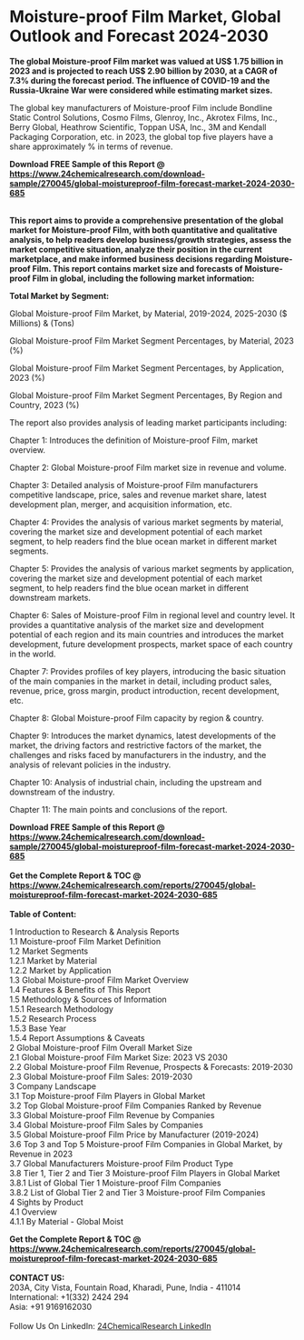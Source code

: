 <h1>Moisture-proof Film Market, Global Outlook and Forecast 2024-2030</h1><p><strong>The global Moisture-proof Film market was valued at US$ 1.75 billion in 2023 and is projected to reach US$ 2.90 billion by 2030, at a CAGR of 7.3% during the forecast period. The influence of COVID-19 and the Russia-Ukraine War were considered while estimating market sizes.</strong></p><p>
</p><p>The global key manufacturers of Moisture-proof Film include Bondline Static Control Solutions, Cosmo Films, Glenroy, Inc., Akrotex Films, Inc., Berry Global, Heathrow Scientific, Toppan USA, Inc., 3M and Kendall Packaging Corporation, etc. in 2023, the global top five players have a share approximately % in terms of revenue.</p><div><b>Download FREE Sample of this Report @ 
            <a href="https://www.24chemicalresearch.com/download-sample/270045/global-moistureproof-film-forecast-market-2024-2030-685">
            https://www.24chemicalresearch.com/download-sample/270045/global-moistureproof-film-forecast-market-2024-2030-685</a></b></div><br><p>
<strong>This report aims to provide a comprehensive presentation of the global market for Moisture-proof Film, with both quantitative and qualitative analysis, to help readers develop business/growth strategies, assess the market competitive situation, analyze their position in the current marketplace, and make informed business decisions regarding Moisture-proof Film. This report contains market size and forecasts of Moisture-proof Film in global, including the following market information:</strong></p><p>
</p><p>
<strong>Total Market by Segment:</strong></p><p>
Global Moisture-proof Film Market, by Material, 2019-2024, 2025-2030 ($ Millions) &amp; (Tons)</p><p>
Global Moisture-proof Film Market Segment Percentages, by Material, 2023 (%)</p><p>
</p><p>
Global Moisture-proof Film Market Segment Percentages, by Application, 2023 (%)</p><p>
</p><p>
Global Moisture-proof Film Market Segment Percentages, By Region and Country, 2023 (%)</p><p>
</p><p>
The report also provides analysis of leading market participants including:</p><p>
</p><p>
</p><p>
Chapter 1: Introduces the definition of Moisture-proof Film, market overview.</p><p>
Chapter 2: Global Moisture-proof Film market size in revenue and volume.</p><p>
Chapter 3: Detailed analysis of Moisture-proof Film manufacturers competitive landscape, price, sales and revenue market share, latest development plan, merger, and acquisition information, etc.</p><p>
Chapter 4: Provides the analysis of various market segments by material, covering the market size and development potential of each market segment, to help readers find the blue ocean market in different market segments.</p><p>
Chapter 5: Provides the analysis of various market segments by application, covering the market size and development potential of each market segment, to help readers find the blue ocean market in different downstream markets.</p><p>
Chapter 6: Sales of Moisture-proof Film in regional level and country level. It provides a quantitative analysis of the market size and development potential of each region and its main countries and introduces the market development, future development prospects, market space of each country in the world.</p><p>
Chapter 7: Provides profiles of key players, introducing the basic situation of the main companies in the market in detail, including product sales, revenue, price, gross margin, product introduction, recent development, etc.</p><p>
Chapter 8: Global Moisture-proof Film capacity by region &amp; country.</p><p>
Chapter 9: Introduces the market dynamics, latest developments of the market, the driving factors and restrictive factors of the market, the challenges and risks faced by manufacturers in the industry, and the analysis of relevant policies in the industry.</p><p>
Chapter 10: Analysis of industrial chain, including the upstream and downstream of the industry.</p><p>
Chapter 11: The main points and conclusions of the report.</p><div><b>Download FREE Sample of this Report @ 
            <a href="https://www.24chemicalresearch.com/download-sample/270045/global-moistureproof-film-forecast-market-2024-2030-685">
            https://www.24chemicalresearch.com/download-sample/270045/global-moistureproof-film-forecast-market-2024-2030-685</a></b></div><br><div><b>Get the Complete Report & TOC @ 
            <a href="https://www.24chemicalresearch.com/reports/270045/global-moistureproof-film-forecast-market-2024-2030-685">
            https://www.24chemicalresearch.com/reports/270045/global-moistureproof-film-forecast-market-2024-2030-685</a></b></div><br>
            <b>Table of Content:</b><p>1 Introduction to Research & Analysis Reports<br />
    1.1 Moisture-proof Film Market Definition<br />
    1.2 Market Segments<br />
        1.2.1 Market by Material<br />
        1.2.2 Market by Application<br />
    1.3 Global Moisture-proof Film Market Overview<br />
    1.4 Features & Benefits of This Report<br />
    1.5 Methodology & Sources of Information<br />
        1.5.1 Research Methodology<br />
        1.5.2 Research Process<br />
        1.5.3 Base Year<br />
        1.5.4 Report Assumptions & Caveats<br />
2 Global Moisture-proof Film Overall Market Size<br />
    2.1 Global Moisture-proof Film Market Size: 2023 VS 2030<br />
    2.2 Global Moisture-proof Film Revenue, Prospects & Forecasts: 2019-2030<br />
    2.3 Global Moisture-proof Film Sales: 2019-2030<br />
3 Company Landscape<br />
    3.1 Top Moisture-proof Film Players in Global Market<br />
    3.2 Top Global Moisture-proof Film Companies Ranked by Revenue<br />
    3.3 Global Moisture-proof Film Revenue by Companies<br />
    3.4 Global Moisture-proof Film Sales by Companies<br />
    3.5 Global Moisture-proof Film Price by Manufacturer (2019-2024)<br />
    3.6 Top 3 and Top 5 Moisture-proof Film Companies in Global Market, by Revenue in 2023<br />
    3.7 Global Manufacturers Moisture-proof Film Product Type<br />
    3.8 Tier 1, Tier 2 and Tier 3 Moisture-proof Film Players in Global Market<br />
        3.8.1 List of Global Tier 1 Moisture-proof Film Companies<br />
        3.8.2 List of Global Tier 2 and Tier 3 Moisture-proof Film Companies<br />
4 Sights by Product<br />
    4.1 Overview<br />
        4.1.1 By Material - Global Moist</p><div><b>Get the Complete Report & TOC @ 
            <a href="https://www.24chemicalresearch.com/reports/270045/global-moistureproof-film-forecast-market-2024-2030-685">
            https://www.24chemicalresearch.com/reports/270045/global-moistureproof-film-forecast-market-2024-2030-685</a></b></div><br><b>CONTACT US:</b><br>
            203A, City Vista, Fountain Road, Kharadi, Pune, India - 411014<br>
            International: +1(332) 2424 294<br>
            Asia: +91 9169162030 <br><br>
            Follow Us On LinkedIn: <a href="https://www.linkedin.com/company/24chemicalresearch/">24ChemicalResearch LinkedIn</a>